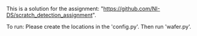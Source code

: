 This is a solution for the assignment: "https://github.com/NI-DS/scratch_detection_assignment".

To run:
Please create the locations in the 'config.py'.
Then run 'wafer.py'.
